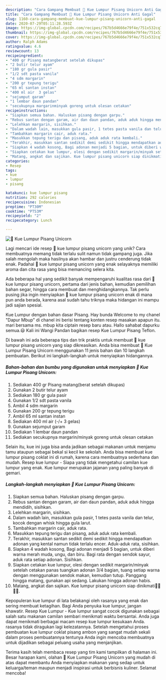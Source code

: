 ```yaml
---
description: "Cara Gampang Membuat 🌸 Kue Lumpur Pisang Unicorn Anti Gagal"
title: "Cara Gampang Membuat 🌸 Kue Lumpur Pisang Unicorn Anti Gagal"
slug: 1160-cara-gampang-membuat-kue-lumpur-pisang-unicorn-anti-gagal
date: 2020-07-29T05:11:28.593Z
image: https://img-global.cpcdn.com/recipes/767b5d4666e79f4e/751x532cq70/🌸-kue-lumpur-pisang-unicorn-foto-resep-utama.jpg
thumbnail: https://img-global.cpcdn.com/recipes/767b5d4666e79f4e/751x532cq70/🌸-kue-lumpur-pisang-unicorn-foto-resep-utama.jpg
cover: https://img-global.cpcdn.com/recipes/767b5d4666e79f4e/751x532cq70/🌸-kue-lumpur-pisang-unicorn-foto-resep-utama.jpg
author: Ralph Adams
ratingvalue: 4.6
reviewcount: 13
recipeingredient:
- "400 gr Pisang matangberat setelah dikupas"
- "2 butir telur ayam"
- "180 gr gula pasir"
- "1/2 sdt pasta vanila"
- "4 sdm margarin"
- "200 gr tepung terigu"
- "65 ml santan instan"
- "400 ml air  3 gelas"
- "sejumput garam"
- "1 lembar daun pandan"
- "secukupnya margarinminyak goreng untuk olesan cetakan"
recipeinstructions:
- "Siapkan semua bahan. Haluskan pisang dengan garpu."
- "Rebus santan dengan garam, air dan daun pandan, aduk aduk hingga mendidih, sisihkan."
- "Lelehkan margarin, sisihkan."
- "Dalam wadah lain, masukkan gula pasir, 1 tetes pasta vanila dan telur, kocok dengan whisk hingga gula larut."
- "Tambahkan margarin cair, aduk rata."
- "Masukkan tepung terigu dan pisang, aduk aduk rata kembali."
- "Terakhir, masukkan santan sedikit demi sedikit hingga mendapatkan adonan yang kental namun tidak terlalu encer. Aduk-aduk rata, sisihkan."
- "Siapkan 4 wadah kosong, Bagi adonan menjadi 5 bagian, untuk diberi warna merah muda, ungu, dan biru. Bagi rata dengan sendok sayur, aduk rata setiap adonan. Sisihkan."
- "Siapkan cetakan kue lumpur, olesi dengan sedikit margarin/minyak setelah cetakan panas tuangkan adonan 3/4 bagian, tuang setiap warna dengan menggunakan sendok makan, kemudian tutup. Panggang hingga matang, gunakan api sedang. Lakukan hingga adonan habis."
- "Matang, angkat dan sajikan. Kue lumpur pisang unicorn siap dinikmati💞💞💞💞."
categories:
- Resep
tags:
- kue
- lumpur
- pisang

katakunci: kue lumpur pisang 
nutrition: 292 calories
recipecuisine: Indonesian
preptime: "PT30M"
cooktime: "PT53M"
recipeyield: "2"
recipecategory: Lunch

---
```



![🌸 Kue Lumpur Pisang Unicorn](https://img-global.cpcdn.com/recipes/767b5d4666e79f4e/751x532cq70/🌸-kue-lumpur-pisang-unicorn-foto-resep-utama.jpg)

Lagi mencari ide resep 🌸 kue lumpur pisang unicorn yang unik? Cara membuatnya memang tidak terlalu sulit namun tidak gampang juga. Jika salah mengolah maka hasilnya akan hambar dan justru cenderung tidak enak. Padahal 🌸 kue lumpur pisang unicorn yang enak selayaknya memiliki aroma dan cita rasa yang bisa memancing selera kita.

Ada beberapa hal yang sedikit banyak mempengaruhi kualitas rasa dari 🌸 kue lumpur pisang unicorn, pertama dari jenis bahan, kemudian pemilihan bahan segar, hingga cara membuat dan menghidangkannya. Tak perlu pusing jika ingin menyiapkan 🌸 kue lumpur pisang unicorn enak di mana pun anda berada, karena asal sudah tahu triknya maka hidangan ini mampu jadi sajian spesial.

Kue Lumpur dengan bahan dasar Pisang. Hay bunda Welcome to my chanel &#34;Dapur Mbup&#34; di chanel ini berisi tentang konten resep masakan apapun itu. mari bersama ms. mbup kita ciptain resep baru atau. Hallo sahabat dapurku semua.😃 Kali ini Wangi Pandan bagikan resep Kue Lumpur Pisang Teflon.


Di bawah ini ada beberapa tips dan trik praktis untuk membuat 🌸 kue lumpur pisang unicorn yang siap dikreasikan. Anda bisa membuat 🌸 Kue Lumpur Pisang Unicorn menggunakan 11 jenis bahan dan 10 langkah pembuatan. Berikut ini langkah-langkah untuk menyiapkan hidangannya.

<!--inarticleads1-->

##### Bahan-bahan dan bumbu yang digunakan untuk menyiapkan 🌸 Kue Lumpur Pisang Unicorn:

1. Sediakan 400 gr Pisang matang(berat setelah dikupas)
1. Gunakan 2 butir telur ayam
1. Sediakan 180 gr gula pasir
1. Gunakan 1/2 sdt pasta vanila
1. Ambil 4 sdm margarin
1. Gunakan 200 gr tepung terigu
1. Ambil 65 ml santan instan
1. Sediakan 400 ml air (-/+ 3 gelas)
1. Gunakan sejumput garam
1. Sediakan 1 lembar daun pandan
1. Sediakan secukupnya margarin/minyak goreng untuk olesan cetakan


Selain itu, kue ini juga bisa anda jadikan sebagai makanan untuk menjamu tamu ataupun sebagai bekal si kecil ke sekolah. Anda bisa membuat kue lumpur pisang coklat ini di rumah, karena cara membuatnya sederhana dan mudah. Resep kue lumpur - Siapa yang tidak mengetahui camilan kue lumpur yang enak. Kue lumpur merupakan jajanan yang paling banyak di gemari. 

<!--inarticleads2-->

##### Langkah-langkah menyiapkan 🌸 Kue Lumpur Pisang Unicorn:

1. Siapkan semua bahan. Haluskan pisang dengan garpu.
1. Rebus santan dengan garam, air dan daun pandan, aduk aduk hingga mendidih, sisihkan.
1. Lelehkan margarin, sisihkan.
1. Dalam wadah lain, masukkan gula pasir, 1 tetes pasta vanila dan telur, kocok dengan whisk hingga gula larut.
1. Tambahkan margarin cair, aduk rata.
1. Masukkan tepung terigu dan pisang, aduk aduk rata kembali.
1. Terakhir, masukkan santan sedikit demi sedikit hingga mendapatkan adonan yang kental namun tidak terlalu encer. Aduk-aduk rata, sisihkan.
1. Siapkan 4 wadah kosong, Bagi adonan menjadi 5 bagian, untuk diberi warna merah muda, ungu, dan biru. Bagi rata dengan sendok sayur, aduk rata setiap adonan. Sisihkan.
1. Siapkan cetakan kue lumpur, olesi dengan sedikit margarin/minyak setelah cetakan panas tuangkan adonan 3/4 bagian, tuang setiap warna dengan menggunakan sendok makan, kemudian tutup. Panggang hingga matang, gunakan api sedang. Lakukan hingga adonan habis.
1. Matang, angkat dan sajikan. Kue lumpur pisang unicorn siap dinikmati💞💞💞💞.


Kepopuleran kue lumpur di lata belakangi oleh rasanya yang enak dan sering membuat ketagihan. Bagi Anda penyuka kue lumpur, jangan khawatir. Resep Kue Lumpur - Kue lumpur sangat cocok digunakan sebagai salah satu makanan camilan sembari menikmati waktu bersantai. Anda juga dapat menikmati berbagai macam resep kue lumpur kesukaan Anda. rasanya tidak diragukan lagi kelezatannya. Setelah mengetahui proses pembuatan kue lumpur coklat pisang ambon yang sangat mudah sekali dalam proses pembuatannya tentunya Anda ingin mencoba membuatnya untuk dijadikan sebagai peluang usaha yang menjanjikan. 

Terima kasih telah membaca resep yang tim kami tampilkan di halaman ini. Besar harapan kami, olahan 🌸 Kue Lumpur Pisang Unicorn yang mudah di atas dapat membantu Anda menyiapkan makanan yang sedap untuk keluarga/teman maupun menjadi inspirasi untuk berbisnis kuliner. Selamat mencoba!

